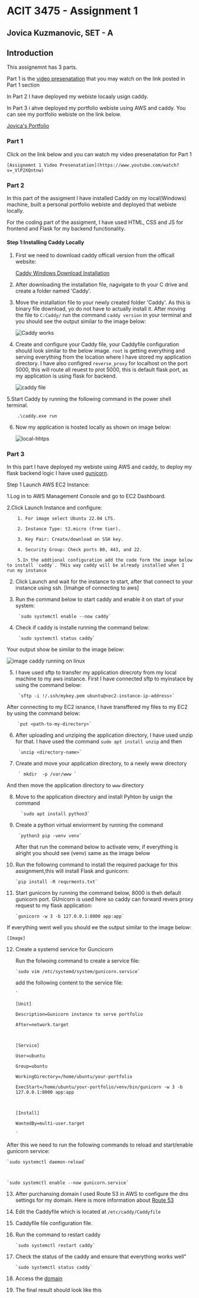 # ACIT 3475 - Assignment 1 

 

## Jovica Kuzmanovic, SET - A 

 

 

## Introduction 

This assignemnt has 3 parts. 

 Part 1 is the [video presenatation](https://www.youtube.com/watch?v=_VlP2XQntnw) that you may watch on the link posted in Part 1 section 

 

 In Part 2 I have deployed my webiste locaaly usign caddy.  

 In Part 3 i ahve deployed my portfolio webiste using AWS and caddy. You can see my portfolio webiste on the link below. 

[Jovica's Portfolio](yovitsa-kuzmanovic.site) 

 

### Part 1 

Click on  the link below and you can watch my video presenatation for Part 1 

    [Assignemnt 1 Video Presenatation](https://www.youtube.com/watch?v=_VlP2XQntnw) 

 

### Part 2 

In this part of the assigment I have installed Caddy on my local(Windows) machine,  built a personal portfolio webiste and deployed that webiste locally. 

 

For the coding part of the assigment, I have used HTML, CSS and JS for frontend and Flask for my backend functionality. 

 

#### Step 1:Installing Caddy Locally 

 

1. First we need to download caddy officall version from the officall website:      

    [Caddy Windows Download Installation](https://caddyserver.com/download) 

 

2. After downloading the installation file, nagvigate to th your C drive and create a folder named 'Caddy'. 

3. Move the installation file to your newly created folder 'Caddy'. As this is binary file download, yo do not have to actually install it. After moving the file to `C:Caddy/` run the command `caddy version` in your terminal and you should see the output similar to the image below: 

    ![Caddy works](/static/images/caddy%20version.png) 

4. Create and configure your Caddy file, your Caddyfile configuration should look similar to the below image. `root` is getting everything and serving everything from the location where I have stored my application directory. I have also configred `reverse_proxy` for localhost on the port 5000, this will route all reuest to prot 5000, this is default flask port, as my application is using flask for backend. 

    ![caddy file](/static/images/image_w_c_file.png) 

 

5.Start Caddy by running the following command in the power shell terminal.  

 

        .\caddy.exe run  

 

6. Now my application is hosted locally as shown on image below: 

    ![local-hhtps](/static/images/https_caddy.png) 

 

### Part 3 

In this part I have deployed my webiste using AWS and caddy, to deploy my flask backend logic I have used [gunicorn](https://docs.gunicorn.org/en/stable/).  

 

Step 1 Launch AWS EC2 Instance: 

1.Log in to AWS Management Console and go to EC2 Dashboard. 

     

2.Click Launch Instance and configure: 

     

        1. For image select Ubuntu 22.04 LTS. 

        2. Instance Type: t2.micro (free tier). 

        3. Key Pair: Create/download an SSH key. 

        4. Security Group: Check ports 80, 443, and 22. 

        5.In the addtional configuration add the code form the image below to install `caddy`. THis way caddy will be already installed when I run my instance 

     

2. Click Launch and wait for the instance to start, after that connect to your instance using ssh. [Imahge of connecting to aws] 

3. Run the command below to start caddy and enable it on start of your system: 

 

        `sudo systemctl enable --now caddy` 

 

4. Check if caddy is installe running the command below: 

 

        `sudo systemctl status caddy` 

 

Your output show be similar to the image below: 

![image caddy running on linux](/static/images/linux_caddy_works.png) 

5. I have used sftp to transfer my application direcroty from my local machine to my aws instance. First I have connected sftp to myinstace by using the command below: 

 

        `sftp -i !/.ssh/mykey.pem ubuntu@<ec2-instance-ip-address>` 

 

After connecting to my EC2 isnance, I have transffered my files to my EC2 by using  the command below: 

 

        `put <path-to-my-directory>` 

 

6. After uploading and unziping the application directory, I have used unzip for that. I have used the command `sudo apt install unzip` and then  

        `unzip <directory-name>` 

7. Create and move your application directory, to a newly www directory
    
        ` mkdir  -p /var/www `

And then move the application directory to `www` directory

8. Move to the application directory and install Pyhton by usign the command 

      

         `sudo apt install python3` 

 

9. Create a python virtual enviorment by running the command 

 

        `python3 pip -venv venv` 

     

    After that run the command below to activate venv, if everything is alright you should see (venv) same as the image below 

     

10. Run the following command to install the required package for this assignment,this will install Flask and gunicorn: 

     

        `pip install -R requrments.txt` 

 

11. Start gunicorn by running the command below, 8000 is theh default gunicorn port. GUnicorn is used here so caddy can forward revers proxy request to my flask application: 

 

        `gunicorn -w 3 -b 127.0.0.1:8000 app:app` 

 

If everything went well you should ee the output similar to the image below: 

    [Image] 

 

12. Create a systemd service for Guncicorn 

     

    Run the folwoing command to create a service file: 

 

        `sudo vim /etc/systemd/system/gunicorn.service` 

 

    add the following content to the service file: 

     

     

        ` 

        [Unit] 

        Description=Gunicorn instance to serve portfolio 

        After=network.target 

 

        [Service] 

        User=ubuntu 

        Group=ubuntu 

        WorkingDirectory=/home/ubuntu/your-portfolio 

        ExecStart=/home/ubuntu/your-portfolio/venv/bin/gunicorn -w 3 -b 127.0.0.1:8000 app:app 

 

        [Install] 

        WantedBy=multi-user.target  

        ` 

 

 

After this we need to run the following commands to reload and start/enable gunicorn service: 

 

    `sudo systemctl daemon-reload` 

 

    `sudo systemctl enable --now gunicorn.service` 

 

13. After purchansing domain I used Route 53 in AWS to configure the dns settings for my domain. Here is more information about [Route 53](https://docs.aws.amazon.com/route53/) 

 

14. Edit the Caddyfile which is located at `/etc/caddy/Caddyfile`

15. Caddyfile file configuration file.
16. Run the command to restart caddy

        `sudo systemctl restart caddy`

17. Check the status of the caddy and ensure that everything works well"

        `sudo systemctl status caddy`

18. Access the [domain](yovitsa-kuzmanovic.site) 

19. The final result should look like this



 